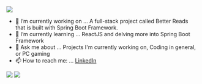 

<img src="https://github.com/CalebEWheeler/CalebEWheeler/blob/main/Caleb.gif">

- 🔭 I’m currently working on ... A full-stack project called Better Reads that is built with Spring Boot Framework.
- 🌱 I’m currently learning ... ReactJS and delving more into Spring Boot Framework
- 💬 Ask me about ... Projects I'm currently working on, Coding in general, or PC gaming
- 📫 How to reach me: ... [LinkedIn](https://www.linkedin.com/in/cew32/)

<img src="https://github-readme-stats.vercel.app/api?username=calebewheeler&&show_icons=true&title_color=ffffff&icon_color=00ffff&text_color=daf7dc&bg_color=1c0000">

<img src="https://github-readme-stats.vercel.app/api/top-langs?username=calebewheeler&&show_icons=true&title_color=00ffff&icon_color=bb2acf&text_color=daf7dc&bg_color=1c0000">

